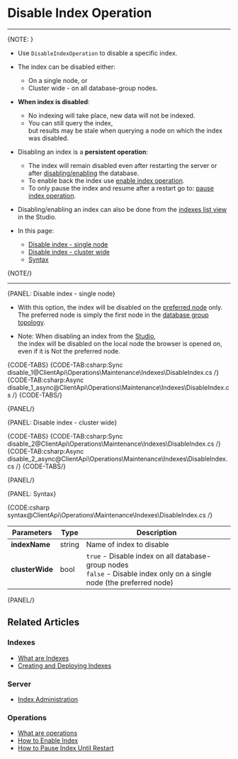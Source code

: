 # Disable Index Operation

 ---

{NOTE: }

* Use `DisableIndexOperation` to disable a specific index.  

* The index can be disabled either:  
  * On a single node, or  
  * Cluster wide - on all database-group nodes.  

* __When index is disabled__:  
  * No indexing will take place, new data will not be indexed.  
  * You can still query the index,  
    but results may be stale when querying a node on which the index was disabled.  

* Disabling an index is a __persistent operation__:
    * The index will remain disabled even after restarting the server or after [disabling/enabling](../../../../client-api/operations/server-wide/toggle-databases-state) the database.
    * To enable back the index use [enable index operation](../../../../client-api/operations/maintenance/indexes/enable-index).
    * To only pause the index and resume after a restart go to: [pause index operation](../../../../client-api/operations/maintenance/indexes/stop-index).

* Disabling/enabling an index can also be done from the [indexes list view](../../../../studio/database/indexes/indexes-list-view#indexes-list-view---actions) in the Studio. 

* In this page:
    * [Disable index - single node](../../../../client-api/operations/maintenance/indexes/disable-index#disable-index---single-node)
    * [Disable index - cluster wide](../../../../client-api/operations/maintenance/indexes/disable-index#disable-index---cluster-wide)
    * [Syntax](../../../../client-api/operations/maintenance/indexes/disable-index#syntax)

{NOTE/}

---

{PANEL: Disable index - single node}

* With this option, the index will be disabled on the [preferred node](../../../../client-api/configuration/load-balance-and-failover#preferred-node) only.  
  The preferred node is simply the first node in the [database group topology](../../../../studio/database/settings/manage-database-group).

* Note: When disabling an index from the [Studio](../../../../studio/database/indexes/indexes-list-view#indexes-list-view---actions),  
  the index will be disabled on the local node the browser is opened on, even if it is Not the preferred node.

{CODE-TABS}
{CODE-TAB:csharp:Sync disable_1@ClientApi\Operations\Maintenance\Indexes\DisableIndex.cs /}
{CODE-TAB:csharp:Async disable_1_async@ClientApi\Operations\Maintenance\Indexes\DisableIndex.cs /}
{CODE-TABS/}

{PANEL/}

{PANEL: Disable index - cluster wide}

{CODE-TABS}
{CODE-TAB:csharp:Sync disable_2@ClientApi\Operations\Maintenance\Indexes\DisableIndex.cs /}
{CODE-TAB:csharp:Async disable_2_async@ClientApi\Operations\Maintenance\Indexes\DisableIndex.cs /}
{CODE-TABS/}

{PANEL/}

{PANEL: Syntax}

{CODE:csharp syntax@ClientApi\Operations\Maintenance\Indexes\DisableIndex.cs /}

| Parameters | Type | Description |
| - | - | - |
| **indexName** | string | Name of index to disable |
| **clusterWide** | bool | `true` - Disable index on all database-group nodes<br>`false` - Disable index only on a single node (the preferred node) |

{PANEL/}

## Related Articles

### Indexes

- [What are Indexes](../../../../indexes/what-are-indexes)
- [Creating and Deploying Indexes](../../../../indexes/creating-and-deploying)

### Server

- [Index Administration](../../../../server/administration/index-administration)

### Operations

- [What are operations](../../../../client-api/operations/what-are-operations)
- [How to Enable Index](../../../../client-api/operations/maintenance/indexes/enable-index)
- [How to Pause Index Until Restart](../../../../client-api/operations/maintenance/indexes/stop-index)
